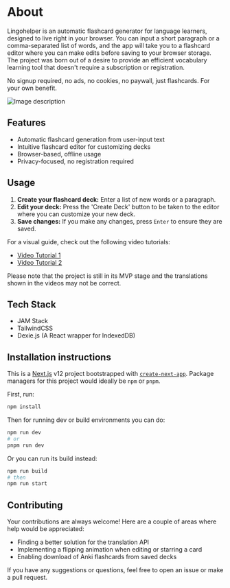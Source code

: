 # About 

Lingohelper is an automatic flashcard generator for language learners, designed to live right in your browser. You can input a short paragraph or a comma-separated list of words, and the app will take you to a flashcard editor where you can make edits before saving to your browser storage. The project was born out of a desire to provide an efficient vocabulary learning tool that doesn't require a subscription or registration.

No signup required, no ads, no cookies, no paywall, just flashcards. For your own benefit. 

![Image description](https://dev-to-uploads.s3.amazonaws.com/uploads/articles/0z65dmer69lfo6r5o1cz.jpg)

## Features 
- Automatic flashcard generation from user-input text
- Intuitive flashcard editor for customizing decks
- Browser-based, offline usage
- Privacy-focused, no registration required

## Usage

1. **Create your flashcard deck:** Enter a list of new words or a paragraph.
2. **Edit your deck:** Press the 'Create Deck' button to be taken to the editor where you can customize your new deck.
3. **Save changes:** If you make any changes, press `Enter` to ensure they are saved.

For a visual guide, check out the following video tutorials:
- [Video Tutorial 1](https://youtu.be/LlbAFDLhAZ4)
- [Video Tutorial 2](https://youtu.be/1Q_Q1tLpmtc)

Please note that the project is still in its MVP stage and the translations shown in the videos may not be correct.

## Tech Stack 
- JAM Stack
- TailwindCSS
- Dexie.js (A React wrapper for IndexedDB)

## Installation instructions  

This is a [Next.js](https://nextjs.org/) v12 project bootstrapped with [`create-next-app`](https://github.com/vercel/next.js/tree/canary/packages/create-next-app). Package managers for this project would ideally be `npm` or `pnpm`.

First, run: 
```bash
npm install  
```

Then for running dev or build environments you can do:
```bash
npm run dev 
# or 
pnpm run dev   
```

Or you can run its build instead: 
```bash
npm run build 
# then 
npm run start   
```
## Contributing

Your contributions are always welcome! Here are a couple of areas where help would be appreciated:

- Finding a better solution for the translation API
- Implementing a flipping animation when editing or starring a card
- Enabling download of Anki flashcards from saved decks

If you have any suggestions or questions, feel free to open an issue or make a pull request.


